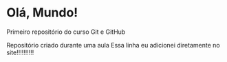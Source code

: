 # Olá, Mundo!
 Primeiro repositório do curso Git e GitHub

 Repositório criado durante uma aula
Essa linha  eu adicionei diretamente no site!!!!!!!!!!
